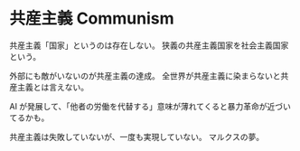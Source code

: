 # 共産主義 Communism

共産主義「国家」というのは存在しない。
狭義の共産主義国家を社会主義国家という。

外部にも敵がいないのが共産主義の達成。
全世界が共産主義に染まらないと共産主義とは言えない。

AI が発展して、「他者の労働を代替する」意味が薄れてくると暴力革命が近づいてるかも。

共産主義は失敗していないが、一度も実現していない。
マルクスの夢。
